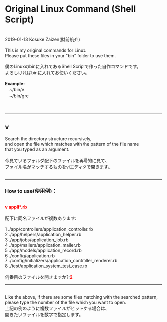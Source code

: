 # Original Linux Command (Shell Script)
<br />
2019-01-13 Kosuke Zaizen(財前航介)<br />
<br />
This is my original commands for Linux.<br />
Please put these files in your "bin" folder to use them.
<br />
<br />
僕のLinuxのbinに入れてあるShell Scriptで作った自作コマンドです。<br />
よろしければbinに入れてお使いください。<br />
<br />
<b>Example:</b><br />
　~/bin/v<br />
　~/bin/gre<br />
<br />
<br />
<hr />
<h2>v</h2>
Search the directory structure recursively,<br />
and open the file which matches with the pattern of the file name<br />
that you typed as an argument.<br />
<br />
今見ているフォルダ配下のファイルを再帰的に見て、<br />
ファイル名がマッチするものをviエディタで開きます。<br />
<br />
<hr />
<h3>How to use(使用例)：</h3><br />
<span style="color:red;"><b>v appli*.rb</b></span><br />
<br />
配下に同名ファイルが複数あります:<br /><br />
     1  ./app/controllers/application_controller.rb<br />
     2  ./app/helpers/application_helper.rb<br />
     3  ./app/jobs/application_job.rb<br />
     4  ./app/mailers/application_mailer.rb<br />
     5  ./app/models/application_record.rb<br />
     6  ./config/application.rb<br />
     7  ./config/initializers/application_controller_renderer.rb<br />
     8  ./test/application_system_test_case.rb<br />
<br />
何番目のファイルを開きますか?:<span style="color:red;"><b>2</b></span><br />
<hr />
<br />
Like the above, if there are some files matching with the searched pattern,<br />
please type the number of the file which you want to open.
<br />
上記の例のように複数ファイルがヒットする場合は、<br />
開きたいファイルを数字で指定します。
